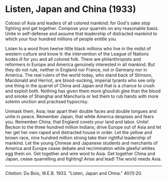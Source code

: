 <!--
title:   Listen, Japan and China
author:  Du Bois, W.E.B.
journal: The Crisis
year:    1933
volume:  40
issue:   1
pages:   20
-->
# Listen, Japan and China (1933)

Colossi of Asia and leaders of all colored mankind: for God's sake stop fighting and get together. Compose your quarrels on any reasonable basis. Unite in self-defense and assume that leadership of distracted mankind to which your four hundred millions of people entitle you.

Listen to a word from twelve little black millions who live in the midst of western culture and know it: the intervention of the League of Nations bodes ill for you and all colored folk. There are philanthropists and reformers in Europe and America genuinely interested in all mankind. But they do not rule, neither in England nor France, not in Germany nor in America. The real rulers of the world today, who stand back of Stimson, Macdonald and Herriot, are blood-sucking, imperial tyrants who see only one thing in the quarrel of China and Japan and that is a chance to crush and exploit both. Nothing has given them more ghoulish glee than the blood and smoke of Shanghai and Manchuria or led them to rub hands with more solemn unction and practised hypocrisy.

Unmask them, Asia; tear apart their double faces and double tongues and unite in peace. Remember Japan, that white America despises and fears you. Remember China, that England covets your land and labor. Unite! Beckon to the three hundred million Indians; drive Europe out of Asia and let her get her own raped and distracted house in order. Let the yellow and brown race, nine hundred million strong take their rightful leadership of mankind. Let the young Chinese and Japanese students and merchants of America and Europe cease debate and recrimination while gleeful whites egg them on. Get together and wire word to Asia. Get together China and Japan, cease quarrelling and fighting! Arise and lead! The world needs Asia.




 _________________
 *Citation:* Du Bois, W.E.B. 1933. "Listen, Japan and China."  40(1):20.